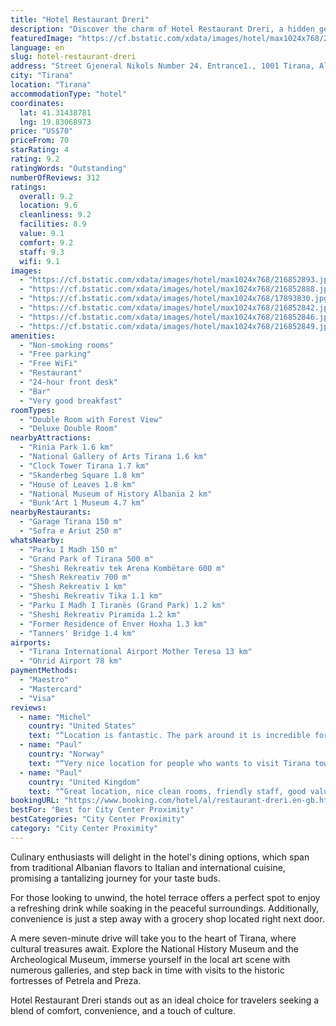 ```yaml
---
title: "Hotel Restaurant Dreri"
description: "Discover the charm of Hotel Restaurant Dreri, a hidden gem where modern amenities meet serene landscapes."
featuredImage: "https://cf.bstatic.com/xdata/images/hotel/max1024x768/216852893.jpg?k=23d63a88cb8c927e630154d14bddcdefc15c6e6e7cebdc539a718612eb8696d9&o=&hp=1"
language: en
slug: hotel-restaurant-dreri
address: "Street Gjeneral Nikols Number 24. Entrance1., 1001 Tirana, Albania"
city: "Tirana"
location: "Tirana"
accommodationType: "hotel"
coordinates:
  lat: 41.31438781
  lng: 19.83068973
price: "US$70"
priceFrom: 70
starRating: 4
rating: 9.2
ratingWords: "Outstanding"
numberOfReviews: 312
ratings:
  overall: 9.2
  location: 9.6
  cleanliness: 9.2
  facilities: 8.9
  value: 9.1
  comfort: 9.2
  staff: 9.3
  wifi: 9.1
images:
  - "https://cf.bstatic.com/xdata/images/hotel/max1024x768/216852893.jpg?k=23d63a88cb8c927e630154d14bddcdefc15c6e6e7cebdc539a718612eb8696d9&o=&hp=1"
  - "https://cf.bstatic.com/xdata/images/hotel/max1024x768/216852888.jpg?k=388f5fdc26d7d995269b66a47435c2eb27510e06d2a8bd474c5d12a289e5f9ce&o=&hp=1"
  - "https://cf.bstatic.com/xdata/images/hotel/max1024x768/17893830.jpg?k=4831c93566a6b1a650861b6a71b551f6b40c1cde236384bdc7bbbf1687fef1af&o=&hp=1"
  - "https://cf.bstatic.com/xdata/images/hotel/max1024x768/216852842.jpg?k=2d2edacc3a2abd511da07e247030d8a4851aae917070ca3186e54884358a2e49&o=&hp=1"
  - "https://cf.bstatic.com/xdata/images/hotel/max1024x768/216852846.jpg?k=c1a63f4eb12fd38b471b16402e4cd94a67b6c377bba4959e191e9b1462b9e3b4&o=&hp=1"
  - "https://cf.bstatic.com/xdata/images/hotel/max1024x768/216852849.jpg?k=bc0885bb8518d2c923c95fd2b53a12e529ff43d405fa6030328012ac69eb098d&o=&hp=1"
amenities:
  - "Non-smoking rooms"
  - "Free parking"
  - "Free WiFi"
  - "Restaurant"
  - "24-hour front desk"
  - "Bar"
  - "Very good breakfast"
roomTypes:
  - "Double Room with Forest View"
  - "Deluxe Double Room"
nearbyAttractions:
  - "Rinia Park 1.6 km"
  - "National Gallery of Arts Tirana 1.6 km"
  - "Clock Tower Tirana 1.7 km"
  - "Skanderbeg Square 1.8 km"
  - "House of Leaves 1.8 km"
  - "National Museum of History Albania 2 km"
  - "Bunk'Art 1 Museum 4.7 km"
nearbyRestaurants:
  - "Garage Tirana 150 m"
  - "Sofra e Ariut 250 m"
whatsNearby:
  - "Parku I Madh 150 m"
  - "Grand Park of Tirana 500 m"
  - "Sheshi Rekreativ tek Arena Kombëtare 600 m"
  - "Shesh Rekreativ 700 m"
  - "Shesh Rekreativ 1 km"
  - "Sheshi Rekreativ Tika 1.1 km"
  - "Parku I Madh I Tiranës (Grand Park) 1.2 km"
  - "Sheshi Rekreativ Piramida 1.2 km"
  - "Former Residence of Enver Hoxha 1.3 km"
  - "Tanners' Bridge 1.4 km"
airports:
  - "Tirana International Airport Mother Teresa 13 km"
  - "Ohrid Airport 78 km"
paymentMethods:
  - "Maestro"
  - "Mastercard"
  - "Visa"
reviews:
  - name: "Michel"
    country: "United States"
    text: "“Location is fantastic. The park around it is incredible for walking, running exercising, or having fun with the kids if they were with me. Breakfast was pretty good too. The staff was exceptionally friendly and helpful. Have I said their location...”"
  - name: "Paul"
    country: "Norway"
    text: "“Very nice location for people who wants to visit Tirana town, and places around. It is in the forest / park, that is very quiet and the same time in the middle of city. Recommend to choose that location / hotel if you want to have quiet...”"
  - name: "Paul"
    country: "United Kingdom"
    text: "“Great location, nice clean rooms, friendly staff, good value.”"
bookingURL: "https://www.booking.com/hotel/al/restaurant-dreri.en-gb.html?aid=8035640"
bestFor: "Best for City Center Proximity"
bestCategories: "City Center Proximity"
category: "City Center Proximity"
---
```


Culinary enthusiasts will delight in the hotel's dining options, which span from traditional Albanian flavors to Italian and international cuisine, promising a tantalizing journey for your taste buds.

For those looking to unwind, the hotel terrace offers a perfect spot to enjoy a refreshing drink while soaking in the peaceful surroundings. Additionally, convenience is just a step away with a grocery shop located right next door.

A mere seven-minute drive will take you to the heart of Tirana, where cultural treasures await. Explore the National History Museum and the Archeological Museum, immerse yourself in the local art scene with numerous galleries, and step back in time with visits to the historic fortresses of Petrela and Preza.

Hotel Restaurant Dreri stands out as an ideal choice for travelers seeking a blend of comfort, convenience, and a touch of culture.